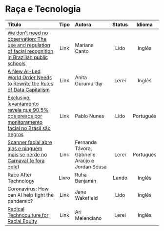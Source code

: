 # Raça e Tecnologia

|Titulo|Tipo|Autora|Status| Idioma |
| :------------- | :----------: | :-------------| :----------: | :----------: |
|[We don’t need no observation: The use and regulation of facial recognition in Brazilian public schools](https://giswatch.org/node/6159)|Link|Mariana Canto|Lido| Inglês |
|[A New AI-Led World Order Needs to Rewrite the Rules of Data Capitalism](https://botpopuli.net/artificial-intelligence-ai-world-order-rules-of-data-capitalism)|Link|Anita Gurumurthy|Lerei| Inglês |
|[Exclusivo: levantamento revela que 90,5% dos presos por monitoramento facial no Brasil são negros](https://theintercept.com/2019/11/21/presos-monitoramento-facial-brasil-negros/)|Link|Pablo Nunes|Lido| Português |
|[Scanner facial abre alas e ninguém mais se perde no Carnaval (e fora dele)](https://tab.uol.com.br/noticias/redacao/2019/03/11/carnaval-abre-alas-para-o-escaner-facial-reconhece-milhoes-e-prende-seis.htm)|Link|Fernanda Távora, Gabrielle Araújo e Jordan Sousa|Lerei| Português |
|Race After Technology|Livro|Ruha Benjamin|Lendo| Inglês |
|Coronavirus: How can AI help fight the pandemic?|Link|Jane Wakefield|Lido|Inglês|
|[Radical Technoculture for Racial Equity](https://peopleofcolorintech.com/articles/radical-technoculture-for-racial-equity/)|Link|Ari Melenciano|Lerei|Inglês|
